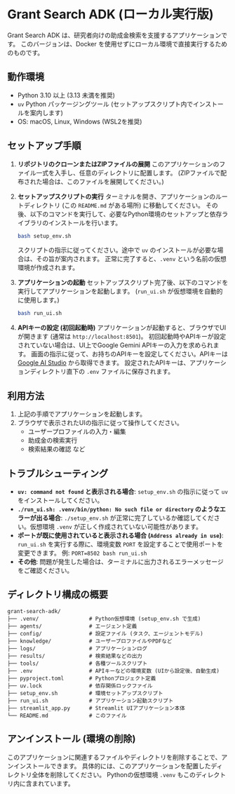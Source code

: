 # Grant Search ADK (ローカル実行版)

Grant Search ADK は、研究者向けの助成金検索を支援するアプリケーションです。
このバージョンは、Docker を使用せずにローカル環境で直接実行するためのものです。

## 動作環境

*   Python 3.10 以上 (3.13 未満を推奨)
*   `uv` Python パッケージングツール (セットアップスクリプト内でインストールを案内します)
*   OS: macOS, Linux, Windows (WSL2を推奨)

## セットアップ手順

1.  **リポジトリのクローンまたはZIPファイルの展開**
    このアプリケーションのファイル一式を入手し、任意のディレクトリに配置します。
    (ZIPファイルで配布された場合は、このファイルを展開してください。)

2.  **セットアップスクリプトの実行**
    ターミナルを開き、アプリケーションのルートディレクトリ (この `README.md` がある場所) に移動してください。
    その後、以下のコマンドを実行して、必要なPython環境のセットアップと依存ライブラリのインストールを行います。

    ```bash
    bash setup_env.sh
    ```
    スクリプトの指示に従ってください。途中で `uv` のインストールが必要な場合は、その旨が案内されます。
    正常に完了すると、`.venv` という名前の仮想環境が作成されます。

3.  **アプリケーションの起動**
    セットアップスクリプト完了後、以下のコマンドを実行してアプリケーションを起動します。
    (`run_ui.sh` が仮想環境を自動的に使用します。)

    ```bash
    bash run_ui.sh
    ```

4.  **APIキーの設定 (初回起動時)**
    アプリケーションが起動すると、ブラウザでUIが開きます (通常は `http://localhost:8501`)。
    初回起動時やAPIキーが設定されていない場合は、UI上でGoogle Gemini APIキーの入力を求められます。
    画面の指示に従って、お持ちのAPIキーを設定してください。APIキーは [Google AI Studio](https://makersuite.google.com/app/apikey) から取得できます。
    設定されたAPIキーは、アプリケーションディレクトリ直下の `.env` ファイルに保存されます。

## 利用方法

1.  上記の手順でアプリケーションを起動します。
2.  ブラウザで表示されたUIの指示に従って操作してください。
    *   ユーザープロファイルの入力・編集
    *   助成金の検索実行
    *   検索結果の確認 など

## トラブルシューティング

*   **`uv: command not found` と表示される場合**:
    `setup_env.sh` の指示に従って `uv` をインストールしてください。
*   **`./run_ui.sh: .venv/bin/python: No such file or directory` のようなエラーが出る場合**:
    `./setup_env.sh` が正常に完了しているか確認してください。仮想環境 `.venv` が正しく作成されていない可能性があります。
*   **ポートが既に使用されていると表示される場合 (`Address already in use`)**: 
    `run_ui.sh` を実行する際に、環境変数 `PORT` を設定することで使用ポートを変更できます。
    例: `PORT=8502 bash run_ui.sh`
*   **その他**:
    問題が発生した場合は、ターミナルに出力されるエラーメッセージをご確認ください。

## ディレクトリ構成の概要

```
grant-search-adk/
├── .venv/                # Python仮想環境 (setup_env.sh で生成)
├── agents/               # エージェント定義
├── config/               # 設定ファイル (タスク、エージェントモデル)
├── knowledge/            # ユーザープロファイルやPDFなど
├── logs/                 # アプリケーションログ
├── results/              # 検索結果などの出力
├── tools/                # 各種ツールスクリプト
├── .env                  # APIキーなどの環境変数 (UIから設定後、自動生成)
├── pyproject.toml        # Pythonプロジェクト定義
├── uv.lock               # 依存関係ロックファイル
├── setup_env.sh          # 環境セットアップスクリプト
├── run_ui.sh             # アプリケーション起動スクリプト
├── streamlit_app.py      # Streamlit UIアプリケーション本体
└── README.md             # このファイル
```

## アンインストール (環境の削除)

このアプリケーションに関連するファイルやディレクトリを削除することで、アンインストールできます。
具体的には、このアプリケーションを配置したディレクトリ全体を削除してください。
Pythonの仮想環境 `.venv` もこのディレクトリ内に含まれています。 